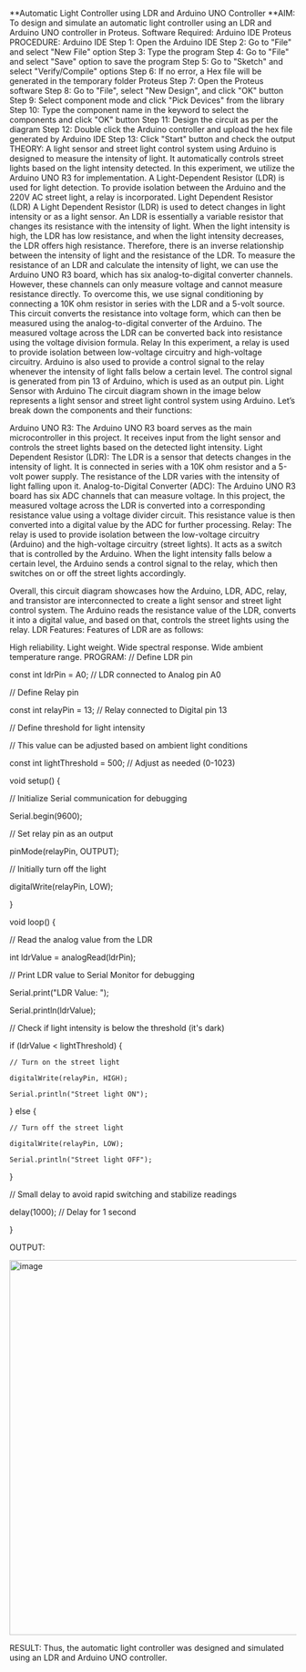 **Automatic Light Controller using LDR and Arduino UNO Controller
**AIM:
To design and simulate an automatic light controller using an LDR and Arduino UNO controller in Proteus.
Software Required:
Arduino IDE
Proteus
PROCEDURE:
Arduino IDE
Step 1: Open the Arduino IDE
Step 2: Go to "File" and select "New File" option
Step 3: Type the program
Step 4: Go to "File" and select "Save" option to save the program
Step 5: Go to "Sketch" and select "Verify/Compile" options
Step 6: If no error, a Hex file will be generated in the temporary folder
Proteus
Step 7: Open the Proteus software
Step 8: Go to "File", select "New Design", and click "OK" button
Step 9: Select component mode and click "Pick Devices" from the library
Step 10: Type the component name in the keyword to select the components and click "OK" button
Step 11: Design the circuit as per the diagram
Step 12: Double click the Arduino controller and upload the hex file generated by Arduino IDE
Step 13: Click "Start" button and check the output
THEORY:
A light sensor and street light control system using Arduino is designed to measure the intensity of light. It automatically controls street lights based on the light intensity detected. In this experiment, we utilize the Arduino UNO R3 for implementation. A Light-Dependent Resistor (LDR) is used for light detection. To provide isolation between the Arduino and the 220V AC street light, a relay is incorporated.
Light Dependent Resistor (LDR)
A Light Dependent Resistor (LDR) is used to detect changes in light intensity or as a light sensor. An LDR is essentially a variable resistor that changes its resistance with the intensity of light. When the light intensity is high, the LDR has low resistance, and when the light intensity decreases, the LDR offers high resistance. Therefore, there is an inverse relationship between the intensity of light and the resistance of the LDR. To measure the resistance of an LDR and calculate the intensity of light, we can use the Arduino UNO R3 board, which has six analog-to-digital converter channels. However, these channels can only measure voltage and cannot measure resistance directly. To overcome this, we use signal conditioning by connecting a 10K ohm resistor in series with the LDR and a 5-volt source. This circuit converts the resistance into voltage form, which can then be measured using the analog-to-digital converter of the Arduino. The measured voltage across the LDR can be converted back into resistance using the voltage division formula.
Relay
In this experiment, a relay is used to provide isolation between low-voltage circuitry and high-voltage circuitry. Arduino is also used to provide a control signal to the relay whenever the intensity of light falls below a certain level. The control signal is generated from pin 13 of Arduino, which is used as an output pin.
Light Sensor with Arduino
The circuit diagram shown in the image below represents a light sensor and street light control system using Arduino. Let’s break down the components and their functions:

Arduino UNO R3: The Arduino UNO R3 board serves as the main microcontroller in this project. It receives input from the light sensor and controls the street lights based on the detected light intensity.
Light Dependent Resistor (LDR): The LDR is a sensor that detects changes in the intensity of light. It is connected in series with a 10K ohm resistor and a 5-volt power supply. The resistance of the LDR varies with the intensity of light falling upon it.
Analog-to-Digital Converter (ADC): The Arduino UNO R3 board has six ADC channels that can measure voltage. In this project, the measured voltage across the LDR is converted into a corresponding resistance value using a voltage divider circuit. This resistance value is then converted into a digital value by the ADC for further processing.
Relay: The relay is used to provide isolation between the low-voltage circuitry (Arduino) and the high-voltage circuitry (street lights). It acts as a switch that is controlled by the Arduino. When the light intensity falls below a certain level, the Arduino sends a control signal to the relay, which then switches on or off the street lights accordingly.

Overall, this circuit diagram showcases how the Arduino, LDR, ADC, relay, and transistor are interconnected to create a light sensor and street light control system. The Arduino reads the resistance value of the LDR, converts it into a digital value, and based on that, controls the street lights using the relay.
LDR Features:
Features of LDR are as follows:

High reliability.
Light weight.
Wide spectral response.
Wide ambient temperature range.
PROGRAM:
// Define LDR pin

const int ldrPin = A0; // LDR connected to Analog pin A0

// Define Relay pin

const int relayPin = 13; // Relay connected to Digital pin 13

// Define threshold for light intensity

// This value can be adjusted based on ambient light conditions

const int lightThreshold = 500; // Adjust as needed (0-1023)

void setup() {

  // Initialize Serial communication for debugging

  Serial.begin(9600);

  // Set relay pin as an output

  pinMode(relayPin, OUTPUT);

  // Initially turn off the light

  digitalWrite(relayPin, LOW);

}

void loop() {

  // Read the analog value from the LDR

  int ldrValue = analogRead(ldrPin);

  // Print LDR value to Serial Monitor for debugging

  Serial.print("LDR Value: ");

  Serial.println(ldrValue);

  // Check if light intensity is below the threshold (it's dark)

  if (ldrValue < lightThreshold) {

    // Turn on the street light

    digitalWrite(relayPin, HIGH);

    Serial.println("Street light ON");

  } else {

    // Turn off the street light

    digitalWrite(relayPin, LOW);

    Serial.println("Street light OFF");

  }

  // Small delay to avoid rapid switching and stabilize readings

  delay(1000); // Delay for 1 second

}

OUTPUT:

<img width="984" height="658" alt="image" src="https://github.com/user-attachments/assets/11874030-4699-4d0a-9b59-346bd269d7ef" />


RESULT:
Thus, the automatic light controller was designed and simulated using an LDR and Arduino UNO controller.

